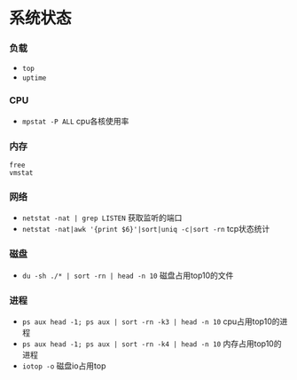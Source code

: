 # 系统状态

### 负载

* `top`
* `uptime` 

### CPU

* `mpstat -P ALL` cpu各核使用率

### 内存

```
free
vmstat
```

### 网络

* `netstat -nat | grep LISTEN`  获取监听的端口
* `netstat -nat|awk '{print $6}'|sort|uniq -c|sort -rn` tcp状态统计

### 磁盘

* `du -sh ./* | sort -rn | head -n 10` 磁盘占用top10的文件

### 进程

* `ps aux head -1; ps aux | sort -rn -k3 | head -n 10` cpu占用top10的进程
* `ps aux head -1; ps aux | sort -rn -k4 | head -n 10` 内存占用top10的进程
* `iotop -o` 磁盘io占用top 